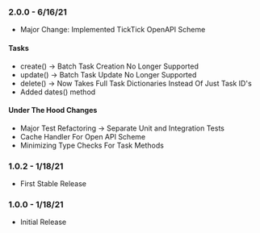 ### 2.0.0 - 6/16/21
- Major Change: Implemented TickTick OpenAPI Scheme

#### Tasks
- create() -> Batch Task Creation No Longer Supported
- update() -> Batch Task Update No Longer Supported
- delete() -> Now Takes Full Task Dictionaries Instead Of Just Task ID's
- Added dates() method

#### Under The Hood Changes
- Major Test Refactoring -> Separate Unit and Integration Tests
- Cache Handler For Open API Scheme
- Minimizing Type Checks For Task Methods

### 1.0.2 - 1/18/21
- First Stable Release

### 1.0.0 - 1/18/21
- Initial Release